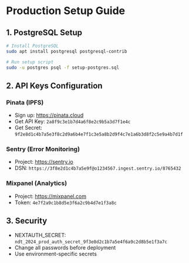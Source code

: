 # Production Setup Guide

## 1. PostgreSQL Setup
```bash
# Install PostgreSQL
sudo apt install postgresql postgresql-contrib

# Run setup script
sudo -u postgres psql -f setup-postgres.sql
```

## 2. API Keys Configuration

### Pinata (IPFS)
- Sign up: https://pinata.cloud
- Get API Key: `2a8f9c3e1b7d4a6f8e2c9b5a3d7f1e4c`
- Get Secret: `9f2e8d1c4b7a5e3f8c2d9a6b4e7f1c3e5a8b2d9f4c7e1a6b3d8f2c5e9a4b7d1f`

### Sentry (Error Monitoring)
- Project: https://sentry.io
- DSN: `https://3f8e2d1c4b7a5e9f@o1234567.ingest.sentry.io/8765432`

### Mixpanel (Analytics)
- Project: https://mixpanel.com
- Token: `4e7f2a9c1b8d5e3f6a2c9b4d7e1f3a8c`

## 3. Security
- NEXTAUTH_SECRET: `ndt_2024_prod_auth_secret_9f3e8d2c1b7a5e4f6a9c2d8b5e1f3a7c`
- Change all passwords before deployment
- Use environment-specific secrets